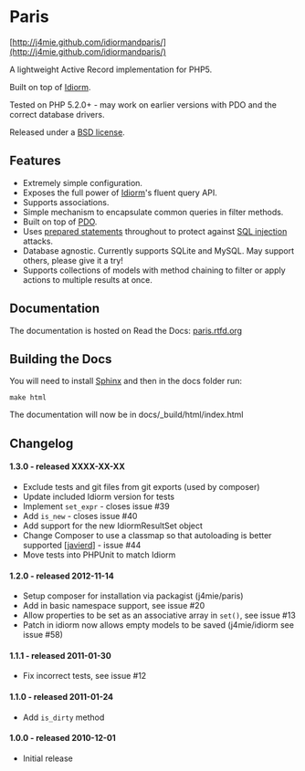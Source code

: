 Paris
=====

[http://j4mie.github.com/idiormandparis/](http://j4mie.github.com/idiormandparis/)

A lightweight Active Record implementation for PHP5.

Built on top of [Idiorm](http://github.com/j4mie/idiorm/).

Tested on PHP 5.2.0+ - may work on earlier versions with PDO and the correct database drivers.

Released under a [BSD license](http://en.wikipedia.org/wiki/BSD_licenses).

Features
--------

* Extremely simple configuration.
* Exposes the full power of [Idiorm](http://github.com/j4mie/idiorm/)'s fluent query API.
* Supports associations.
* Simple mechanism to encapsulate common queries in filter methods.
* Built on top of [PDO](http://php.net/pdo).
* Uses [prepared statements](http://uk.php.net/manual/en/pdo.prepared-statements.php) throughout to protect against [SQL injection](http://en.wikipedia.org/wiki/SQL_injection) attacks.
* Database agnostic. Currently supports SQLite and MySQL. May support others, please give it a try!
* Supports collections of models with method chaining to filter or apply actions to multiple results at once.

Documentation
-------------

The documentation is hosted on Read the Docs: [paris.rtfd.org](http://paris.rtfd.org)

## Building the Docs ##

You will need to install [Sphinx](http://sphinx-doc.org/) and then in the docs folder run:

    make html

The documentation will now be in docs/_build/html/index.html

Changelog
---------

#### 1.3.0 - released XXXX-XX-XX

* Exclude tests and git files from git exports (used by composer)
* Update included Idiorm version for tests
* Implement `set_expr` - closes issue #39
* Add `is_new` - closes issue #40
* Add support for the new IdiormResultSet object
* Change Composer to use a classmap so that autoloading is better supported [[javierd](https://github.com/javiervd)] - issue #44
* Move tests into PHPUnit to match Idiorm

#### 1.2.0 - released 2012-11-14

* Setup composer for installation via packagist (j4mie/paris)
* Add in basic namespace support, see issue #20
* Allow properties to be set as an associative array in `set()`, see issue #13
* Patch in idiorm now allows empty models to be saved (j4mie/idiorm see issue #58)

#### 1.1.1 - released 2011-01-30

* Fix incorrect tests, see issue #12

#### 1.1.0 - released 2011-01-24

* Add `is_dirty` method

#### 1.0.0 - released 2010-12-01

* Initial release

